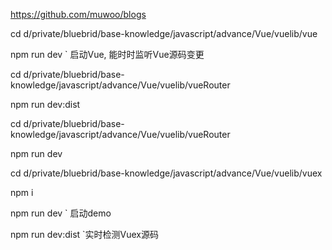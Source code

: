https://github.com/muwoo/blogs

cd d/private/bluebrid/base-knowledge/javascript/advance/Vue/vuelib/vue

npm run dev ` 启动Vue, 能时时监听Vue源码变更

cd d/private/bluebrid/base-knowledge/javascript/advance/Vue/vuelib/vueRouter

npm run dev:dist

cd d/private/bluebrid/base-knowledge/javascript/advance/Vue/vuelib/vueRouter

npm run dev

cd d/private/bluebrid/base-knowledge/javascript/advance/Vue/vuelib/vuex

npm i

npm run dev ` 启动demo

npm run dev:dist `实时检测Vuex源码

